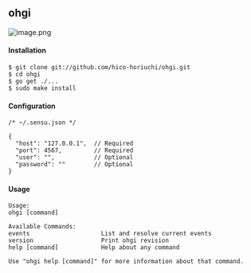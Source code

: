 ## ohgi

![image.png](https://raw.githubusercontent.com/hico-horiuchi/ohgi/master/image.png)

#### Installation

    $ git clone git://github.com/hico-horiuchi/ohgi.git
    $ cd ohgi
    $ go get ./...
    $ sudo make install

#### Configuration

    /* ~/.sensu.json */
    
    {
      "host": "127.0.0.1",  // Required
      "port": 4567,         // Required
      "user": "",           // Optional
      "password": ""        // Optional
    }

#### Usage

    Usage:
    ohgi [command]
    
    Available Commands:
    events                    List and resolve current events
    version                   Print ohgi revision
    help [command]            Help about any command
    
    Use "ohgi help [command]" for more information about that command.
